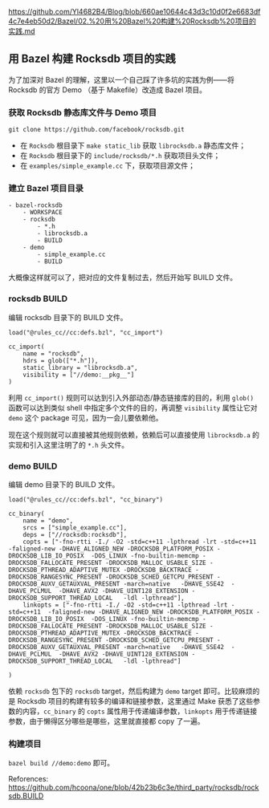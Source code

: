 https://github.com/Yl4682B4/Blog/blob/660ae10644c43d3c10d0f2e6683df4c7e4eb50d2/Bazel/02.%20用%20Bazel%20构建%20Rocksdb%20项目的实践.md

## 用 Bazel 构建 Rocksdb 项目的实践

为了加深对 Bazel 的理解，这里以一个自己踩了许多坑的实践为例——将 Rocksdb 的官方 Demo （基于 Makefile）改造成 Bazel 项目。

### 获取 Rocksdb 静态库文件与 Demo 项目

`git clone https://github.com/facebook/rocksdb.git `

- 在 `Rocksdb` 根目录下 `make static_lib` 获取 `librocksdb.a` 静态库文件；
- 在 `Rocksdb` 根目录下的 `include/rocksdb/*.h` 获取项目头文件；
- 在 `examples/simple_example.cc` 下，获取项目源文件； 

### 建立 Bazel 项目目录

~~~
- bazel-rocksdb
	- WORKSPACE
	- rocksdb
		- *.h
		- librocksdb.a
		- BUILD
	- demo
		- simple_example.cc
		- BUILD
~~~

大概像这样就可以了，把对应的文件复制过去，然后开始写 BUILD 文件。

### rocksdb BUILD

编辑 rocksdb 目录下的 BUILD 文件。

~~~
load("@rules_cc//cc:defs.bzl", "cc_import")

cc_import(
    name = "rocksdb",
    hdrs = glob(["*.h"]),
    static_library = "librocksdb.a",
    visibility = ["//demo:__pkg__"]
)
~~~

利用 `cc_import()` 规则可以达到引入外部动态/静态链接库的目的，利用 `glob()` 函数可以达到类似 shell 中指定多个文件的目的，再调整 `visibility` 属性让它对 `demo` 这个 package 可见，因为一会儿要依赖他。

现在这个规则就可以直接被其他规则依赖，依赖后可以直接使用 `librocksdb.a` 的实现和引入这里注明了的 `*.h` 头文件。

### demo BUILD

编辑 demo 目录下的 BUILD 文件。

~~~
load("@rules_cc//cc:defs.bzl", "cc_binary")

cc_binary(
    name = "demo",
	srcs = ["simple_example.cc"],
	deps = ["//rocksdb:rocksdb"],
	copts = ["-fno-rtti -I./ -O2 -std=c++11 -lpthread -lrt -std=c++11  -faligned-new -DHAVE_ALIGNED_NEW -DROCKSDB_PLATFORM_POSIX -DROCKSDB_LIB_IO_POSIX  -DOS_LINUX -fno-builtin-memcmp -DROCKSDB_FALLOCATE_PRESENT -DROCKSDB_MALLOC_USABLE_SIZE -DROCKSDB_PTHREAD_ADAPTIVE_MUTEX -DROCKSDB_BACKTRACE -DROCKSDB_RANGESYNC_PRESENT -DROCKSDB_SCHED_GETCPU_PRESENT -DROCKSDB_AUXV_GETAUXVAL_PRESENT -march=native   -DHAVE_SSE42  -DHAVE_PCLMUL  -DHAVE_AVX2 -DHAVE_UINT128_EXTENSION -DROCKSDB_SUPPORT_THREAD_LOCAL   -ldl -lpthread"],
	linkopts = ["-fno-rtti -I./ -O2 -std=c++11 -lpthread -lrt -std=c++11  -faligned-new -DHAVE_ALIGNED_NEW -DROCKSDB_PLATFORM_POSIX -DROCKSDB_LIB_IO_POSIX  -DOS_LINUX -fno-builtin-memcmp -DROCKSDB_FALLOCATE_PRESENT -DROCKSDB_MALLOC_USABLE_SIZE -DROCKSDB_PTHREAD_ADAPTIVE_MUTEX -DROCKSDB_BACKTRACE -DROCKSDB_RANGESYNC_PRESENT -DROCKSDB_SCHED_GETCPU_PRESENT -DROCKSDB_AUXV_GETAUXVAL_PRESENT -march=native   -DHAVE_SSE42  -DHAVE_PCLMUL  -DHAVE_AVX2 -DHAVE_UINT128_EXTENSION -DROCKSDB_SUPPORT_THREAD_LOCAL   -ldl -lpthread"]

)
~~~

依赖 `rocksdb` 包下的 `rocksdb` target，然后构建为 `demo` target 即可。比较麻烦的是 Rocksdb 项目的构建有较多的编译和链接参数，这里通过 Make 获悉了这些参数的内容，`cc_binary` 的 `copts` 属性用于传递编译参数，`linkopts` 用于传递链接参数，由于懒得区分哪些是哪些，这里就直接都 copy 了一遍。

### 构建项目

`bazel build //demo:demo` 即可。


Reforences:
https://github.com/hcoona/one/blob/42b23b6c3e/third_party/rocksdb/rocksdb.BUILD